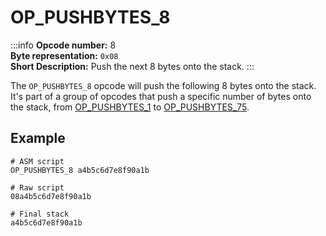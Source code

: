 # OP_PUSHBYTES_8
:::info
**Opcode number:** 8  
**Byte representation:**  `0x08`  
**Short Description:** Push the next 8 bytes onto the stack. 
:::

The `OP_PUSHBYTES_8` opcode will push the following 8 bytes onto the stack. It's part of a group of opcodes that push a specific number of bytes onto the stack, from [OP_PUSHBYTES_1](./OP_PUSHBYTES_1.md) to [OP_PUSHBYTES_75](./OP_PUSHBYTES_75.md).

## Example
```shell
# ASM script
OP_PUSHBYTES_8 a4b5c6d7e8f90a1b

# Raw script
08a4b5c6d7e8f90a1b

# Final stack
a4b5c6d7e8f90a1b
```
